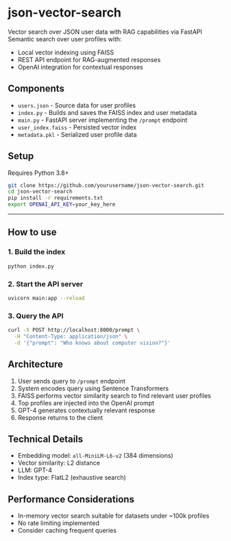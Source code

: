 # json-vector-search

Vector search over JSON user data with RAG capabilities via FastAPI
Semantic search over user profiles with:

- Local vector indexing using FAISS
- REST API endpoint for RAG-augmented responses
- OpenAI integration for contextual responses

## Components

- `users.json` - Source data for user profiles
- `index.py` - Builds and saves the FAISS index and user metadata
- `main.py` - FastAPI server implementing the `/prompt` endpoint
- `user_index.faiss` - Persisted vector index
- `metadata.pkl` - Serialized user profile data

## Setup

Requires Python 3.8+

```bash
git clone https://github.com/yourusername/json-vector-search.git
cd json-vector-search
pip install -r requirements.txt
export OPENAI_API_KEY=your_key_here
```

___

## How to use

### 1. Build the index

```bash
python index.py
```

### 2. Start the API server

```bash
uvicorn main:app --reload
```

### 3. Query the API

```bash
curl -X POST http://localhost:8000/prompt \
  -H "Content-Type: application/json" \
  -d '{"prompt": "Who knows about computer vision?"}'
```

## Architecture

1. User sends query to `/prompt` endpoint
2. System encodes query using Sentence Transformers
3. FAISS performs vector similarity search to find relevant user profiles
4. Top profiles are injected into the OpenAI prompt
5. GPT-4 generates contextually relevant response
6. Response returns to the client

## Technical Details

- Embedding model: `all-MiniLM-L6-v2` (384 dimensions)
- Vector similarity: L2 distance
- LLM: GPT-4
- Index type: FlatL2 (exhaustive search)

## Performance Considerations

- In-memory vector search suitable for datasets under ~100k profiles
- No rate limiting implemented
- Consider caching frequent queries
